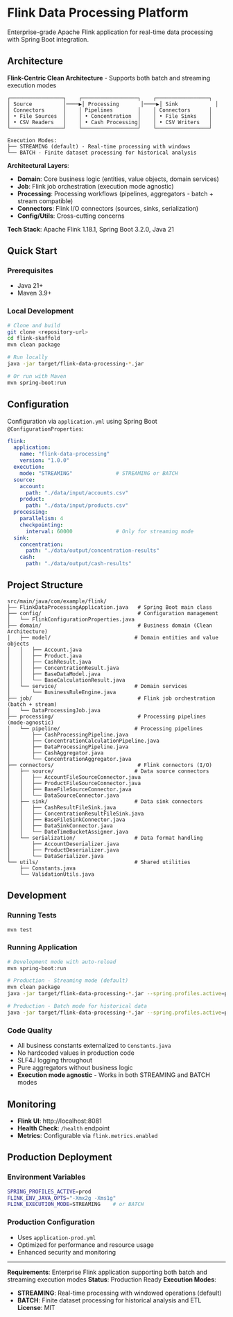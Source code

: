 # Flink Data Processing Platform

Enterprise-grade Apache Flink application for real-time data processing with Spring Boot integration.

## Architecture

**Flink-Centric Clean Architecture** - Supports both batch and streaming execution modes

```
┌─────────────────┐    ┌──────────────────┐    ┌─────────────────┐
│ Source          │────▶│ Processing       │────▶│ Sink            │
│ Connectors      │    │ Pipelines        │    │ Connectors      │
│ • File Sources  │    │ • Concentration  │    │ • File Sinks    │
│ • CSV Readers   │    │ • Cash Processing│    │ • CSV Writers   │
└─────────────────┘    └──────────────────┘    └─────────────────┘

Execution Modes:
├── STREAMING (default) - Real-time processing with windows
└── BATCH - Finite dataset processing for historical analysis
```

**Architectural Layers**:
- **Domain**: Core business logic (entities, value objects, domain services)
- **Job**: Flink job orchestration (execution mode agnostic)
- **Processing**: Processing workflows (pipelines, aggregators - batch + stream compatible)
- **Connectors**: Flink I/O connectors (sources, sinks, serialization)
- **Config/Utils**: Cross-cutting concerns

**Tech Stack**: Apache Flink 1.18.1, Spring Boot 3.2.0, Java 21

## Quick Start

### Prerequisites
- Java 21+
- Maven 3.9+

### Local Development
```bash
# Clone and build
git clone <repository-url>
cd flink-skaffold
mvn clean package

# Run locally
java -jar target/flink-data-processing-*.jar

# Or run with Maven
mvn spring-boot:run
```

## Configuration

Configuration via `application.yml` using Spring Boot `@ConfigurationProperties`:

```yaml
flink:
  application:
    name: "flink-data-processing"
    version: "1.0.0"
  execution:
    mode: "STREAMING"              # STREAMING or BATCH
  source:
    account:
      path: "./data/input/accounts.csv"
    product:
      path: "./data/input/products.csv"
  processing:
    parallelism: 4
    checkpointing:
      interval: 60000              # Only for streaming mode
  sink:
    concentration:
      path: "./data/output/concentration-results"
    cash:
      path: "./data/output/cash-results"
```

## Project Structure

```
src/main/java/com/example/flink/
├── FlinkDataProcessingApplication.java   # Spring Boot main class
├── config/                               # Configuration management
│   └── FlinkConfigurationProperties.java
├── domain/                               # Business domain (Clean Architecture)
│   ├── model/                           # Domain entities and value objects
│   │   ├── Account.java
│   │   ├── Product.java
│   │   ├── CashResult.java
│   │   ├── ConcentrationResult.java
│   │   ├── BaseDataModel.java
│   │   └── BaseCalculationResult.java
│   └── service/                         # Domain services
│       └── BusinessRuleEngine.java
├── job/                                  # Flink job orchestration (batch + stream)
│   └── DataProcessingJob.java
├── processing/                           # Processing pipelines (mode-agnostic)
│   └── pipeline/                        # Processing pipelines
│       ├── CashProcessingPipeline.java
│       ├── ConcentrationCalculationPipeline.java
│       ├── DataProcessingPipeline.java
│       ├── CashAggregator.java
│       └── ConcentrationAggregator.java
├── connectors/                           # Flink connectors (I/O)
│   ├── source/                          # Data source connectors
│   │   ├── AccountFileSourceConnector.java
│   │   ├── ProductFileSourceConnector.java
│   │   ├── BaseFileSourceConnector.java
│   │   └── DataSourceConnector.java
│   ├── sink/                            # Data sink connectors
│   │   ├── CashResultFileSink.java
│   │   ├── ConcentrationResultFileSink.java
│   │   ├── BaseFileSinkConnector.java
│   │   ├── DataSinkConnector.java
│   │   └── DateTimeBucketAssigner.java
│   └── serialization/                   # Data format handling
│       ├── AccountDeserializer.java
│       ├── ProductDeserializer.java
│       └── DataSerializer.java
└── utils/                               # Shared utilities
    ├── Constants.java
    └── ValidationUtils.java
```

## Development

### Running Tests
```bash
mvn test
```

### Running Application
```bash
# Development mode with auto-reload
mvn spring-boot:run

# Production - Streaming mode (default)
mvn clean package
java -jar target/flink-data-processing-*.jar --spring.profiles.active=prod

# Production - Batch mode for historical data
java -jar target/flink-data-processing-*.jar --spring.profiles.active=prod --flink.execution.mode=BATCH
```

### Code Quality
- All business constants externalized to `Constants.java`
- No hardcoded values in production code
- SLF4J logging throughout
- Pure aggregators without business logic
- **Execution mode agnostic** - Works in both STREAMING and BATCH modes

## Monitoring

- **Flink UI**: http://localhost:8081
- **Health Check**: `/health` endpoint
- **Metrics**: Configurable via `flink.metrics.enabled`

## Production Deployment

### Environment Variables
```bash
SPRING_PROFILES_ACTIVE=prod
FLINK_ENV_JAVA_OPTS="-Xmx2g -Xms1g"
FLINK_EXECUTION_MODE=STREAMING    # or BATCH
```

### Production Configuration
- Uses `application-prod.yml`
- Optimized for performance and resource usage
- Enhanced security and monitoring

---

**Requirements**: Enterprise Flink application supporting both batch and streaming execution modes
**Status**: Production Ready
**Execution Modes**: 
- **STREAMING**: Real-time processing with windowed operations (default)
- **BATCH**: Finite dataset processing for historical analysis and ETL
**License**: MIT
